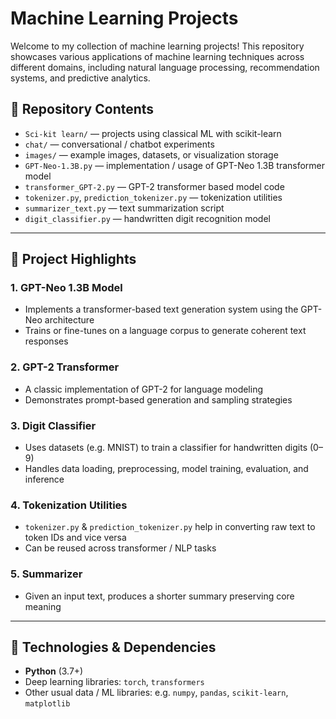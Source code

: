 # Machine Learning Projects 

Welcome to my collection of machine learning projects! This repository showcases various applications of machine learning techniques across different domains, including natural language processing, recommendation systems, and predictive analytics.

## 📂 Repository Contents

- `Sci-kit learn/` — projects using classical ML with scikit-learn  
- `chat/` — conversational / chatbot experiments  
- `images/` — example images, datasets, or visualization storage  
- `GPT-Neo-1.3B.py` — implementation / usage of GPT-Neo 1.3B transformer model  
- `transformer_GPT-2.py` — GPT-2 transformer based model code  
- `tokenizer.py`, `prediction_tokenizer.py` — tokenization utilities  
- `summarizer_text.py` — text summarization script  
- `digit_classifier.py` — handwritten digit recognition model

---

## 🎯 Project Highlights

### 1. GPT-Neo 1.3B Model  
- Implements a transformer-based text generation system using the GPT-Neo architecture  
- Trains or fine-tunes on a language corpus to generate coherent text responses  

### 2. GPT-2 Transformer  
- A classic implementation of GPT-2 for language modeling  
- Demonstrates prompt-based generation and sampling strategies  

### 3. Digit Classifier  
- Uses datasets (e.g. MNIST) to train a classifier for handwritten digits (0–9)  
- Handles data loading, preprocessing, model training, evaluation, and inference  

### 4. Tokenization Utilities  
- `tokenizer.py` & `prediction_tokenizer.py` help in converting raw text to token IDs and vice versa  
- Can be reused across transformer / NLP tasks  

### 5. Summarizer  
- Given an input text, produces a shorter summary preserving core meaning  

---

## 🧰 Technologies & Dependencies

- **Python** (3.7+)  
- Deep learning libraries: `torch`, `transformers`  
- Other usual data / ML libraries: e.g. `numpy`, `pandas`, `scikit-learn`, `matplotlib`  

